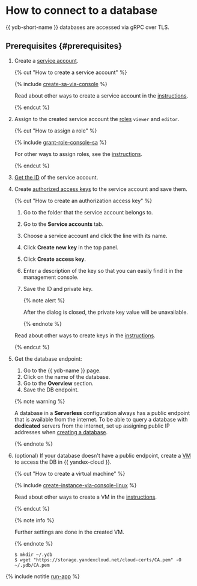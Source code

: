 # How to connect to a database


{{ ydb-short-name }} databases are accessed via gRPC over TLS.

## Prerequisites {#prerequisites}

1. Create a [service account](../../iam/concepts/users/service-accounts.md).

   {% cut "How to create a service account" %}

   {% include [create-sa-via-console](../../_includes/iam/create-sa-via-console.md) %}

   Read about other ways to create a service account in the [instructions](../../iam/operations/sa/create.md).

   {% endcut %}

1. Assign to the created service account the [roles](../../iam/concepts/access-control/roles.md) `viewer` and `editor`.

   {% cut "How to assign a role" %}

   {% include [grant-role-console-sa](../../_includes/grant-role-console-sa.md) %}

   For other ways to assign roles, see the [instructions](../../_includes/iam/grant-role-for-sa.md).

   {% endcut %}

1. [Get the ID](../../iam/operations/sa/get-id.md) of the service account.

1. Create [authorized access keys](../../iam/concepts/authorization/key.md) to the service account and save them.

   {% cut "How to create an authorization access key" %}

   1. Go to the folder that the service account belongs to.

   1. Go to the **Service accounts** tab.

   1. Choose a service account and click the line with its name.

   1. Click **Create new key** in the top panel.

   1. Click **Create access key**.

   1. Enter a description of the key so that you can easily find it in the management console.

   1. Save the ID and private key.

      {% note alert %}

      After the dialog is closed, the private key value will be unavailable.

      {% endnote %}

   Read about other ways to create keys in the [instructions](../../iam/operations/sa/create-access-key.md).

   {% endcut %}

1. Get the database endpoint:
   1. Go to the {{ ydb-name }} page.
   1. Click on the name of the database.
   1. Go to the **Overview** section.
   1. Save the DB endpoint.

   {% note warning %}

   A database in a **Serverless** configuration always has a public endpoint that is available from the internet. To be able to query a database with **dedicated** servers from the internet, set up assigning public IP addresses when [creating a database](create_manage_database.md#create-db).

   {% endnote %}

1. (optional) If your database doesn't have a public endpoint, create a [VM](../../compute/concepts/vm.md) to access the DB in {{ yandex-cloud }}.

   {% cut "How to create a virtual machine" %}

   {% include [create-instance-via-console-linux](../../compute/_includes_service/create-instance-via-console-linux.md) %}

   Read about other ways to create a VM in the [instructions](../../compute/operations/vm-create/create-linux-vm.md).

   {% endcut %}

   {% note info %}

   Further settings are done in the created VM.

   {% endnote %}

   ```
   $ mkdir ~/.ydb
   $ wget "https://storage.yandexcloud.net/cloud-certs/CA.pem" -O ~/.ydb/CA.pem
   ```

{% include notitle [run-app](../_includes/run-app.md) %}

